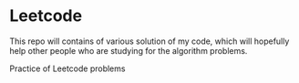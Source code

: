 # Leetcode

This repo will contains of various solution of my code, which will hopefully help other people who are studying for the algorithm problems.

Practice of Leetcode problems


